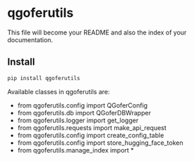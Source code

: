 # qgoferutils


<!-- WARNING: THIS FILE WAS AUTOGENERATED! DO NOT EDIT! -->

This file will become your README and also the index of your
documentation.

## Install

``` sh
pip install qgoferutils
```

Available classes in qgoferutils are:

- from qgoferutils.config import QGoferConfig
- from qgoferutils.db import QGoferDBWrapper
- from qgoferutils.logger import get_logger
- from qgoferutils.requests import make_api_request
- from qgoferutils.config import create_config_table
- from qgoferutils.config import store_hugging_face_token
- from qgoferutils.manage_index import \*
